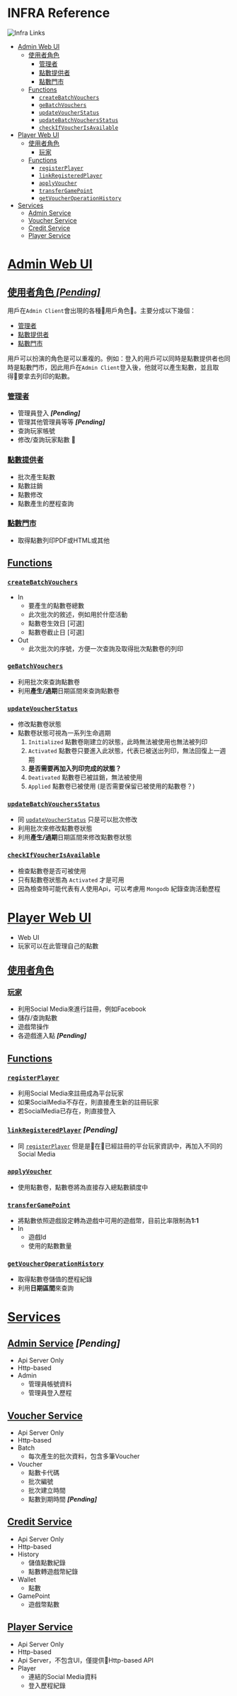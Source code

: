 # INFRA Reference
![Infra Links](https://photouploads.com/images/1eb72b.jpg)
- [Admin Web UI](#adminwebui)
  - [使用者角色](#adminwebuiroles)
    - [管理者](#admin)
    - [點數提供者](#creditprovider)
    - [點數門市](#creditmarket)
  - [Functions](#adminwebuifunctions)
    - [`createBatchVouchers`](#createBatchVouchers)
    - [`geBatchVouchers`](#geBatchVouchers)
    - [`updateVoucherStatus`](#updateVoucherStatus)
    - [`updateBatchVouchersStatus`](#updateBatchVouchersStatus)
    - [`checkIfVoucherIsAvailable`](#checkIfVoucherIsAvailable)
- [Player Web UI](#playerwebui)
  - [使用者角色](#playerwebuirole)
    - [玩家](#player)
  - [Functions](#playerwebuifunctions)
    - [`registerPlayer`](#registerPlayer)
    - [`linkRegisteredPlayer`](#linkRegisteredPlayer)
    - [`applyVoucher`](#applyVoucher)
    - [`transferGamePoint`](#transferGamePoint)
    - [`getVoucherOperationHistory`](#getVoucherOperationHistory)
- [Services](#services)
  - [Admin Service](#adminservice)
  - [Voucher Service](#voucherservice)
  - [Credit Service](#creditservice)
  - [Player Service](#playerservice)

# [Admin Web UI](#adminwebui)

## [使用者角色 ***[Pending]***](#adminwebuiroles)
用戶在`Admin Client`會出現的各種用戶角色。主要分成以下幾個：
- [管理者](#admin)
- [點數提供者](#creditprovider)
- [點數門市](#creditmarket)

用戶可以扮演的角色是可以重複的。例如：登入的用戶可以同時是點數提供者也同時是點數門市，因此用戶在`Admin Client`登入後，他就可以產生點數，並且取得要拿去列印的點數。

### [管理者](#admin)
- 管理員登入 ***[Pending]***
- 管理其他管理員等等 ***[Pending]***
- 查詢玩家帳號
- 修改/查詢玩家點數

### [點數提供者](#creditprovider)
- 批次產生點數
- 點數註銷
- 點數修改
- 點數產生的歷程查詢

### [點數門市](#creditmarket)
- 取得點數列印PDF或HTML或其他

## [Functions](#adminwebuifunctions)

### [`createBatchVouchers`](#createBatchVouchers)
- In
  - 要產生的點數卷總數
  - 此次批次的敘述，例如用於什麼活動
  - 點數卷生效日 [可選]
  - 點數卷截止日 [可選]
- Out
  - 此次批次的序號，方便一次查詢及取得批次點數卷的列印

### [`geBatchVouchers`](#geBatchVouchers)
- 利用批次來查詢點數卷
- 利用**產生/過期**日期區間來查詢點數卷

### [`updateVoucherStatus`](#updateVoucherStatus)
- 修改點數卷狀態
- 點數卷狀態可視為一系列生命週期
  1. `Initialized` 點數卷剛建立的狀態，此時無法被使用也無法被列印
  2. `Activated` 點數卷只要進入此狀態，代表已被送出列印，無法回復上一週期
  3. **是否需要再加入列印完成的狀態？**
  4. `Deativated` 點數卷已被註銷，無法被使用
  5. `Applied` 點數卷已被使用 (是否需要保留已被使用的點數卷？)

### [`updateBatchVouchersStatus`](#updateBatchVouchersStatus)
- 同 [`updateVoucherStatus`](#updateVoucherStatus) 只是可以批次修改
- 利用批次來修改點數卷狀態
- 利用**產生/過期**日期區間來修改點數卷狀態

### [`checkIfVoucherIsAvailable`](#checkIfVoucherIsAvailable)
- 檢查點數卷是否可被使用
- 只有點數卷狀態為 `Activated` 才是可用
- 因為檢查時可能代表有人使用Api，可以考慮用 `Mongodb` 紀錄查詢活動歷程

# [Player Web UI](#playerwebui)
- Web UI
- 玩家可以在此管理自己的點數

## [使用者角色](#playerwebuirole)

### [玩家](#player)
- 利用Social Media來進行註冊，例如Facebook
- 儲存/查詢點數
- 遊戲幣操作
- 各遊戲進入點 ***[Pending]***

## [Functions](#playerwebuifunctions)

### [`registerPlayer`](#registerPlayer)
- 利用Social Media來註冊成為平台玩家
- 如果SocialMedia不存在，則直接產生新的註冊玩家
- 若SocialMedia已存在，則直接登入

### [`linkRegisteredPlayer`](#linkRegisteredPlayer) ***[Pending]***
- 同 [`registerPlayer`](#registerPlayer) 但是是在已經註冊的平台玩家資訊中，再加入不同的Social Media

### [`applyVoucher`](#applyVoucher)
- 使用點數卷，點數卷將為直接存入總點數額度中

### [`transferGamePoint`](#transferGamePoint)
- 將點數依照遊戲設定轉為遊戲中可用的遊戲幣，目前比率限制為**1:1**
- In
  - 遊戲Id
  - 使用的點數數量

### [`getVoucherOperationHistory`](#getVoucherOperationHistory)
- 取得點數卷儲值的歷程紀錄
- 利用**日期區間**來查詢

# [Services](#services)

## [Admin Service](#adminservice) ***[Pending]***
- Api Server Only
- Http-based
- Admin
  - 管理員帳號資料
  - 管理員登入歷程

## [Voucher Service](#voucherservice)
- Api Server Only
- Http-based
- Batch
  - 每次產生的批次資料，包含多筆Voucher
- Voucher
  - 點數卡代碼
  - 批次編號
  - 批次建立時間
  - 點數到期時間 ***[Pending]***

## [Credit Service](#creditservice)
- Api Server Only
- Http-based
- History  
  - 儲值點數紀錄
  - 點數轉遊戲幣紀錄
- Wallet  
  - 點數
- GamePoint
  - 遊戲幣點數

## [Player Service](#playerservice)
- Api Server Only
- Http-based
- Api Server，不包含UI，僅提供Http-based API
- Player 
  - 連結的Social Media資料
  - 登入歷程紀錄